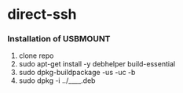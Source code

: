# direct-ssh

### Installation of USBMOUNT

1. clone repo
2. sudo apt-get install -y debhelper build-essential
3. sudo dpkg-buildpackage -us -uc -b
4. sudo dpkg -i ../____.deb

